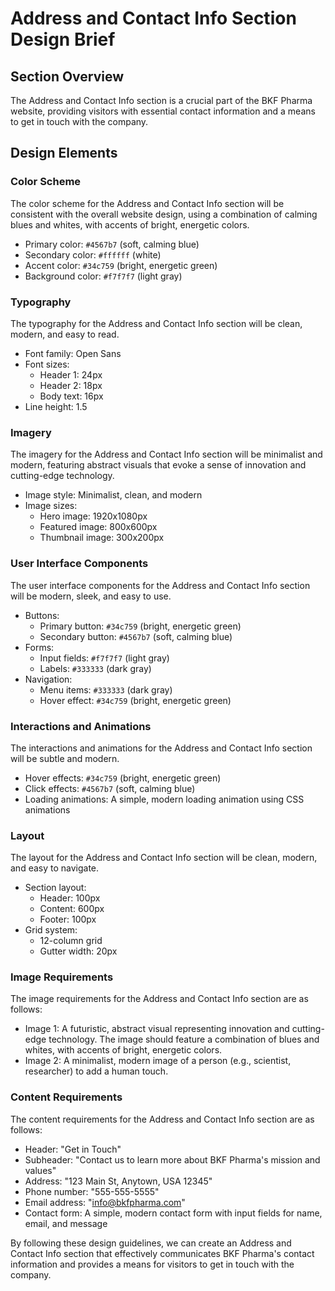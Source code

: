 **Address and Contact Info Section Design Brief**
=====================================================

**Section Overview**
-------------------

The Address and Contact Info section is a crucial part of the BKF Pharma website, providing visitors with essential contact information and a means to get in touch with the company.

**Design Elements**
-----------------

### Color Scheme

The color scheme for the Address and Contact Info section will be consistent with the overall website design, using a combination of calming blues and whites, with accents of bright, energetic colors.

* Primary color: `#4567b7` (soft, calming blue)
* Secondary color: `#ffffff` (white)
* Accent color: `#34c759` (bright, energetic green)
* Background color: `#f7f7f7` (light gray)

### Typography

The typography for the Address and Contact Info section will be clean, modern, and easy to read.

* Font family: Open Sans
* Font sizes:
	+ Header 1: 24px
	+ Header 2: 18px
	+ Body text: 16px
* Line height: 1.5

### Imagery

The imagery for the Address and Contact Info section will be minimalist and modern, featuring abstract visuals that evoke a sense of innovation and cutting-edge technology.

* Image style: Minimalist, clean, and modern
* Image sizes:
	+ Hero image: 1920x1080px
	+ Featured image: 800x600px
	+ Thumbnail image: 300x200px

### User Interface Components

The user interface components for the Address and Contact Info section will be modern, sleek, and easy to use.

* Buttons:
	+ Primary button: `#34c759` (bright, energetic green)
	+ Secondary button: `#4567b7` (soft, calming blue)
* Forms:
	+ Input fields: `#f7f7f7` (light gray)
	+ Labels: `#333333` (dark gray)
* Navigation:
	+ Menu items: `#333333` (dark gray)
	+ Hover effect: `#34c759` (bright, energetic green)

### Interactions and Animations

The interactions and animations for the Address and Contact Info section will be subtle and modern.

* Hover effects: `#34c759` (bright, energetic green)
* Click effects: `#4567b7` (soft, calming blue)
* Loading animations: A simple, modern loading animation using CSS animations

### Layout

The layout for the Address and Contact Info section will be clean, modern, and easy to navigate.

* Section layout:
	+ Header: 100px
	+ Content: 600px
	+ Footer: 100px
* Grid system:
	+ 12-column grid
	+ Gutter width: 20px

### Image Requirements

The image requirements for the Address and Contact Info section are as follows:

* Image 1: A futuristic, abstract visual representing innovation and cutting-edge technology. The image should feature a combination of blues and whites, with accents of bright, energetic colors.
* Image 2: A minimalist, modern image of a person (e.g., scientist, researcher) to add a human touch.

### Content Requirements

The content requirements for the Address and Contact Info section are as follows:

* Header: "Get in Touch"
* Subheader: "Contact us to learn more about BKF Pharma's mission and values"
* Address: "123 Main St, Anytown, USA 12345"
* Phone number: "555-555-5555"
* Email address: "info@bkfpharma.com"
* Contact form: A simple, modern contact form with input fields for name, email, and message

By following these design guidelines, we can create an Address and Contact Info section that effectively communicates BKF Pharma's contact information and provides a means for visitors to get in touch with the company.